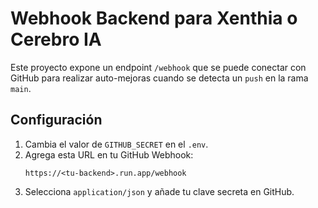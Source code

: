# Webhook Backend para Xenthia o Cerebro IA

Este proyecto expone un endpoint `/webhook` que se puede conectar con GitHub para realizar auto-mejoras cuando se detecta un `push` en la rama `main`.

## Configuración

1. Cambia el valor de `GITHUB_SECRET` en el `.env`.
2. Agrega esta URL en tu GitHub Webhook:
   ```
   https://<tu-backend>.run.app/webhook
   ```
3. Selecciona `application/json` y añade tu clave secreta en GitHub.

